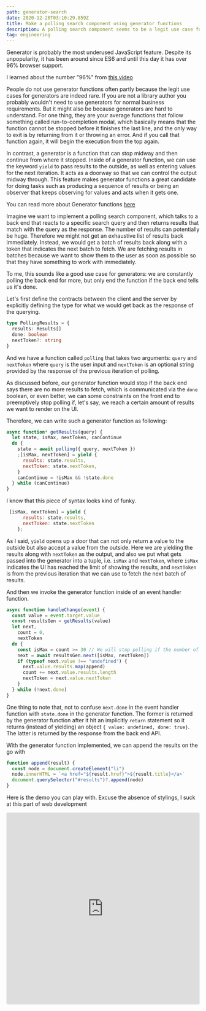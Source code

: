```yaml
---
path: generator-search
date: 2020-12-20T03:10:29.859Z
title: Make a polling search component using generator functions
description: A polling search component seems to be a legit use case for generator functions.
tag: engineering
---
```


Generator is probably the most underused JavaScript feature. Despite its unpopularity, it has been around since ES6 and until this day it has over 96% browser support.

<div class='tip tip-right'><p>I learned about the number "96%" from <a href="https://www.youtube.com/watch?v=cLxNdLK--yI"> this video </a> </p></div>

People do not use generator functions often partly because the legit use cases for generators are indeed rare. If you are not a library author you probably wouldn't need to use generators for normal business requirements. But it might also be because generators are hard to understand. For one thing, they are your average functions that follow something called run-to-completion modal, which basically means that the function cannot be stopped before it finishes the last line, and the only way to exit is by returning from it or throwing an error. And if you call that function again, it will begin the execution from the top again.

In contrast, a generator is a function that can stop midway and then continue from where it stopped. Inside of a generator function, we can use the keyword `yield` to pass results to the outside, as well as entering values for the next iteration. It acts as a doorway so that we can control the output midway through. This feature makes generator functions a great candidate for doing tasks such as producing a sequence of results or being an observer that keeps observing for values and acts when it gets one.

<div class='tip tip-right'><p>You can read more about Generator functions <a href="https://exploringjs.com/es6/ch_generators.html#sec_generators-as-observers"> here</a> </p></div>

Imagine we want to implement a polling search component, which talks to a back end that reacts to a specific search query and then returns results that match with the query as the response. The number of results can potentially be huge. Therefore we might not get an exhaustive list of results back immediately. Instead, we would get a batch of results back along with a token that indicates the next batch to fetch. We are fetching results in batches because we want to show them to the user as soon as possible so that they have something to work with immediately.

To me, this sounds like a good use case for generators: we are constantly polling the back end for more, but only end the function if the back end tells us it's done.

Let's first define the contracts between the client and the server by explicitly defining the type for what we would get back as the response of the querying.

```ts
type PollingResults = {
  results: Results[]
  done: boolean
  nextToken?: string
}
```

And we have a function called `polling` that takes two arguments: `query` and `nextToken` where `query` is the user input and `nextToken` is an optional string provided by the response of the previous iteration of polling.

As discussed before, our generator function would stop if the back end says there are no more results to fetch, which is communicated via the `done` boolean, or even better, we can some constraints on the front end to preemptively stop polling if, let's say, we reach a certain amount of results we want to render on the UI.

Therefore, we can write such a generator function as following:

```js
async function* getResults(query) {
  let state, isMax, nextToken, canContinue
  do {
    state = await polling({ query, nextToken })
    ;[isMax, nextToken] = yield {
      results: state.results,
      nextToken: state.nextToken,
    }
    canContinue = !isMax && !state.done
  } while (canContinue)
}
```

I know that this piece of syntax looks kind of funky.

```js
 [isMax, nextToken] = yield {
      results: state.results,
      nextToken: state.nextToken
    };
```

As I said, `yield` opens up a door that can not only return a value to the outside but also accept a value from the outside. Here we are yielding the results along with `nextToken` as the output, and also we put what gets passed into the generator into a tuple, i.e. `isMax` and `nextToken`, where `isMax` indicates the UI has reached the limit of showing the results, and `nextToken` is from the previous iteration that we can use to fetch the next batch of results.

And then we invoke the generator function inside of an event handler function.

```js
async function handleChange(event) {
  const value = event.target.value
  const resultsGen = getResults(value)
  let next,
    count = 0,
    nextToken
  do {
    const isMax = count >= 30 // We will stop polling if the number of results we got exceed 30
    next = await resultsGen.next([isMax, nextToken])
    if (typeof next.value !== "undefined") {
      next.value.results.map(append)
      count += next.value.results.length
      nextToken = next.value.nextToken
    }
  } while (!next.done)
}
```

One thing to note that, not to confuse `next.done` in the event handler function with `state.done` in the generator function. The former is returned by the generator function after it hit an implicitly `return` statement so it returns (instead of yielding) an object `{ value: undefined, done: true}`. The latter is returned by the response from the back end API.

With the generator function implemented, we can append the results on the go with

```js
function append(result) {
  const node = document.createElement("li")
  node.innerHTML = `<a href="${result.href}">${result.title}</a>`
  document.querySelector("#results")?.append(node)
}
```

Here is the demo you can play with. Excuse the absence of stylings, I suck at this part of web development

<iframe src="https://codesandbox.io/embed/vigorous-smoke-dufzk?fontsize=14&hidenavigation=1&theme=dark"
     style="width:100%; height:500px; border:0; border-radius: 4px; overflow:hidden;"
     title="vigorous-smoke-dufzk"
     allow="accelerometer; ambient-light-sensor; camera; encrypted-media; geolocation; gyroscope; hid; microphone; midi; payment; usb; vr; xr-spatial-tracking"
     sandbox="allow-forms allow-modals allow-popups allow-presentation allow-same-origin allow-scripts"
   ></iframe>
